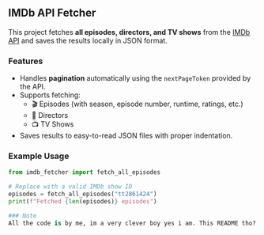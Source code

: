 ## IMDb API Fetcher

This project fetches **all episodes, directors, and TV shows** from the [IMDb API](https://api.imdbapi.dev) and saves the results locally in JSON format.  

### Features
- Handles **pagination** automatically using the `nextPageToken` provided by the API.  
- Supports fetching:
  - 🎬 Episodes (with season, episode number, runtime, ratings, etc.)  
  - 🎥 Directors  
  - 📺 TV Shows  
- Saves results to easy-to-read JSON files with proper indentation.  

### Example Usage
```python
from imdb_fetcher import fetch_all_episodes

# Replace with a valid IMDb show ID
episodes = fetch_all_episodes("tt2861424")  
print(f"Fetched {len(episodes)} episodes")

### Note
All the code is by me, im a very clever boy yes i am. This README tho? completely AI generated, except for this part obviously. I like coding i dont like writing markdown files :,(
